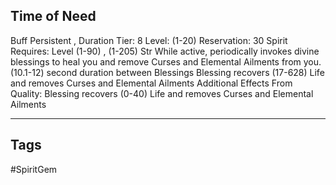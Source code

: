 ## Time of Need
Buff
Persistent , Duration
Tier: 8
Level: (1-20)
Reservation: 30 Spirit
Requires: Level (1-90) , (1-205) Str
While active, periodically invokes divine blessings to heal you and remove Curses and Elemental Ailments from you.
(10.1-12) second duration between Blessings
Blessing recovers (17-628) Life and removes Curses and Elemental Ailments
Additional Effects From Quality:
Blessing recovers (0-40) Life and removes Curses and Elemental Ailments

---
## Tags
#SpiritGem
